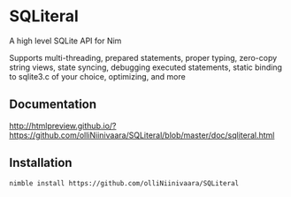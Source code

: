 # SQLiteral
A high level SQLite API for Nim

Supports multi-threading, prepared statements, proper typing, zero-copy string views,
state syncing, debugging executed statements, static binding to sqlite3.c of your choice, optimizing, and more

## Documentation
http://htmlpreview.github.io/?https://github.com/olliNiinivaara/SQLiteral/blob/master/doc/sqliteral.html

## Installation
`nimble install https://github.com/olliNiinivaara/SQLiteral`
